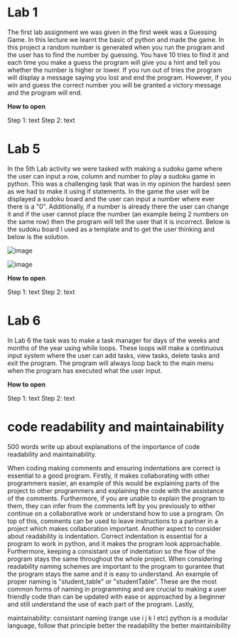 # Lab 1

The first lab assignment we was given in the first week was a Guessing Game. In this lecture we learnt the basic of python and made the game. In this project a random number is generated when you run the program and the user has to find the number by guessing. You have 10 tries to find it and each time you make a guess the program will give you a hint and tell you whether the number is higher or lower. If you run out of tries the program will display a message saying you lost and end the program. However, if you win and guess the correct number you will be granted a victory message and the program will end. 

__How to open__

Step 1: text
Step 2: text


# Lab 5

In the 5th Lab activity we were tasked with making a sudoku game where the user can input a row, column and number to play a sudoku game in python. This was a challenging task that was in my opinion the hardest seen as we had to make it using if statements. In the game the user will be displayed a sudoku board and the user can input a number where ever there is a "0". Additionally, if a number is already there the user can change it and if the user cannot place the number (an example being 2 numbers on the same row) then the program will tell the user that it is incorrect. Below is the sudoku board I used as a template and to get the user thinking and below is the solution. 

![image](https://github.com/user-attachments/assets/e2958f0c-3b32-418d-b007-699f28d50098)

![image](https://github.com/user-attachments/assets/70b06af1-a8cc-4618-80c3-d5a85b1eaff0)

__How to open__

Step 1: text
Step 2: text


# Lab 6

In Lab 6 the task was to make a task manager for days of the weeks and months of the year using while loops. These loops will make a continuous input system where the user can add tasks, view tasks, delete tasks and exit the program. The program will always loop back to the main menu when the program has executed what the user input.

__How to open__

Step 1: text
Step 2: text


# code readability and maintainability

500 words write up about explanations of the importance of code readability and maintainability.

When coding making comments and ensuring indentations are correct is essential to a good program. Firstly, it makes collaborating with other programmers easier, an example of this would be explaining parts of the project to other programmers and explaining the code with the assistance of the comments. Furthermore, if you are unable to explain the program to them, they can infer from the comments left by you previously to either continue on a collaborative work or understand how to use a program. On top of this, comments can be used to leave instructions to a partner in a project which makes collaboration important. Another aspect to consider about readability is indentation. Correct indentation is essential for a program to work in python, and it makes the program look approachable. Furthermore, keeping a consistant use of indentation so the flow of the program stays the same throughout the whole project. When considering readability naming schemes are important to the program to gurantee that the program stays the same and it is easy to understand. An example of proper naming is "student_table" or "studentTable". These are the most common forms of naming in programming and are crucial to making a user friendly code than can be updated with ease or approached by a beginner and still understand the use of each part of the program. Lastly, 

maintainability: consistant naming (range use i j k l etc) 
python is a modular language, follow that principle 
better the readability the better maintainibility 


